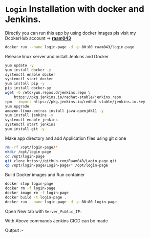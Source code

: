 # `Login` Installation with docker and Jenkins.
Directly you can run this app by using docker images pls visit my DcokerHub account => **[raam043](https://hub.docker.com/u/raam043)**
```sh
docker run --name login-page -d -p 80:80 raam043/login-page
```

Release linux server and install Jenkins and Docker

```sh
yum update -y
yum install docker -y
systemctl enable docker
systemctl start docker
yum install pip -y
pip install docker-py
wget -O /etc/yum.repos.d/jenkins.repo \
    https://pkg.jenkins.io/redhat-stable/jenkins.repo
rpm --import https://pkg.jenkins.io/redhat-stable/jenkins.io.key
yum upgrade
amazon-linux-extras install java-openjdk11 -y
yum install jenkins -y
systemctl enable jenkins
systemctl start jenkins
yum install git -y
```
Make app directory and add Application files using git clone
```sh
rm -rf /opt/login-page/*
mkdir /opt/login-page
cd /opt/login-page
git clone https://github.com/Raam043/Lagin-page.git
cp /opt/login-page/Login-page/* /opt/login-page

```

Build Docker images and Run container 
```sh
docker stop login-page
docker rm -f login-page
docker image rm -f login-page
docker build -t login-page .
docker run --name login-page -d -p 80:80 login-page
```
Open New tab with `Server_Public_IP:`

With Above commands Jenkins CICD can be made

Output :- 


